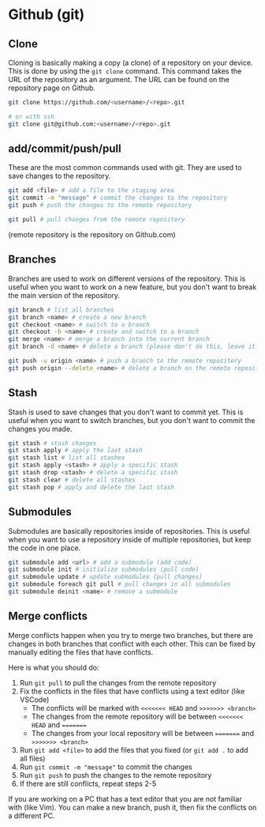 # Github (git)

## Clone
Cloning is basically making a copy (a clone) of a repository on your device. This is done by using the `git clone` command. This command takes the URL of the repository as an argument. The URL can be found on the repository page on Github. 

```bash
git clone https://github.com/<username>/<repo>.git

# or with ssh
git clone git@github.com:<username>/<repo>.git
```

## add/commit/push/pull
These are the most common commands used with git. They are used to save changes to the repository. 

```bash
git add <file> # add a file to the staging area
git commit -m "message" # commit the changes to the repository
git push # push the changes to the remote repository

git pull # pull changes from the remote repository
```
(remote repository is the repository on Github.com)

## Branches
Branches are used to work on different versions of the repository. This is useful when you want to work on a new feature, but you don't want to break the main version of the repository. 

```bash
git branch # list all branches
git branch <name> # create a new branch
git checkout <name> # switch to a branch
git checkout -b <name> # create and switch to a branch
git merge <name> # merge a branch into the current branch
git branch -d <name> # delete a branch (please don't do this, leave it to the repo owner)

git push -u origin <name> # push a branch to the remote repository
git push origin --delete <name> # delete a branch on the remote repository
```

## Stash
Stash is used to save changes that you don't want to commit yet. This is useful when you want to switch branches, but you don't want to commit the changes you made. 

```bash
git stash # stash changes
git stash apply # apply the last stash
git stash list # list all stashes
git stash apply <stash> # apply a specific stash
git stash drop <stash> # delete a specific stash
git stash clear # delete all stashes
git stash pop # apply and delete the last stash
```

## Submodules
Submodules are basically repositories inside of repositories. This is useful when you want to use a repository inside of multiple repositories, but keep the code in one place. 

```bash
git submodule add <url> # add a submodule (add code)
git submodule init # initialize submodules (pull code)
git submodule update # update submodules (pull changes)
git submodule foreach git pull # pull changes in all submodules
git submodule deinit <name> # remove a submodule
```

## Merge conflicts
Merge conflicts happen when you try to merge two branches, but there are changes in both branches that conflict with each other. This can be fixed by manually editing the files that have conflicts.

Here is what you should do:
1. Run `git pull` to pull the changes from the remote repository
2. Fix the conflicts in the files that have conflicts using a text editor (like VSCode)
    - The conflicts will be marked with `<<<<<<< HEAD` and `>>>>>>> <branch>`
    - The changes from the remote repository will be between `<<<<<<< HEAD` and `=======`
    - The changes from your local repository will be between `=======` and `>>>>>>> <branch>`
3. Run `git add <file>` to add the files that you fixed (or `git add .` to add all files)
4. Run `git commit -m "message"` to commit the changes
5. Run `git push` to push the changes to the remote repository
6. If there are still conflicts, repeat steps 2-5

If you are working on a PC that has a text editor that you are not familiar with (like Vim). You can make a new branch, push it, then fix the conflicts on a different PC.